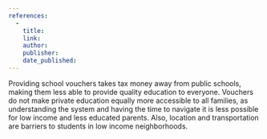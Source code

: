 ```yaml
---
references:
  -
    title: 
    link: 
    author: 
    publisher: 
    date_published: 
---
```


Providing school vouchers takes tax money away from public schools, making them less able to provide quality education to everyone. Vouchers do not make private education equally more accessible to all families, as understanding the system and having the time to navigate it is less possible for low income and less educated parents. Also, location and transportation are barriers to students in low income neighborhoods.
